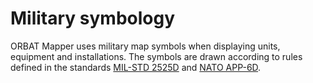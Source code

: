 <script setup>
import MilSymbol from '../components/MilSymbol.vue'
</script>

# Military symbology

ORBAT Mapper uses military map symbols when displaying units, equipment and installations.
The symbols are drawn according to rules defined
in the standards [MIL-STD 2525D](https://www.jcs.mil/Portals/36/Documents/Doctrine/Other_Pubs/ms_2525d.pdf) and [NATO
APP-6D](https://nso.nato.int/nso/nsdd/main/standards/ap-details/1912/EN).

<div class="flex items-center gap-4 justify-center">
    <MilSymbol sidc="10031000131211004600" size="32"/> 
    <MilSymbol sidc="10061000151205010000" size="32"/>
    <MilSymbol sidc="10031500331105030000" size="32"/>
</div>

<div class="flex gap-4 items-center justify-center">
    <MilSymbol sidc="10011000000000000000" size="32"/>
    <MilSymbol sidc="10031000000000000000" size="32"/>
    <MilSymbol sidc="10041000000000000000" size="32"/>
    <MilSymbol sidc="10061000000000000000" size="32"/>
</div>
